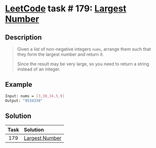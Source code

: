 # [LeetCode][leetcode] task # 179: [Largest Number][task]

Description
-----------

> Given a list of non-negative integers `nums`,
> arrange them such that they form the largest number and return it.
> 
> Since the result may be very large, so you need to return a string instead of an integer.

Example
-------

```sh
Input: nums = [3,30,34,5,9]
Output: "9534330"
```

Solution
--------

| Task | Solution                   |
|:----:|:---------------------------|
| 179  | [Largest Number][solution] |


[leetcode]: <http://leetcode.com/>
[task]: <https://leetcode.com/problems/largest-number/>
[solution]: <https://github.com/wellaxis/witalis-jkit/blob/main/module/tasks/src/main/java/com/witalis/jkit/tasks/core/task/leetcode/h2/p179/option/Practice.java>
